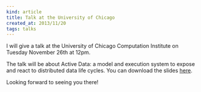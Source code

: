 ```yaml
---
kind: article
title: Talk at the University of Chicago
created_at: 2013/11/20
tags: talks
---
```


I will give a talk at the University of Chicago Computation Institute on Tuesday November 26th at 12pm.

The talk will be about Active Data: a model and execution system to expose and react to distributed data life cycles. You
can download the slides [here](/download/UCCI_11-26-13.pdf "Slides").

Looking forward to seeing you there!
